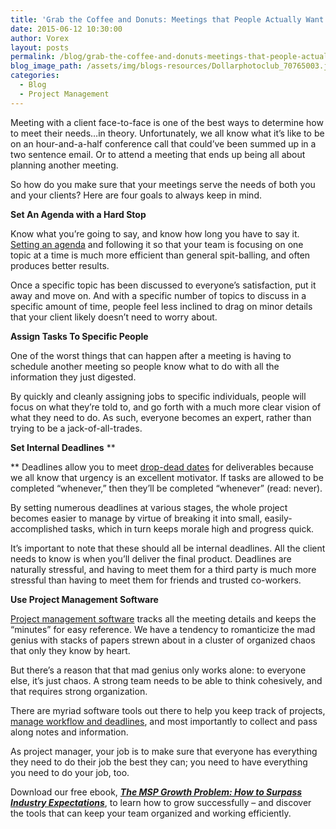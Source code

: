 ```yaml
---
title: 'Grab the Coffee and Donuts: Meetings that People Actually Want To Attend'
date: 2015-06-12 10:30:00
author: Vorex
layout: posts
permalink: /blog/grab-the-coffee-and-donuts-meetings-that-people-actually-want-to-attend/
blog_image_path: /assets/img/blogs-resources/Dollarphotoclub_70765003.jpg
categories:
  - Blog
  - Project Management
---
```



Meeting with a client face-to-face is one of the best ways to determine how to meet their needs…in theory. Unfortunately, we all know what it’s like to be on an hour-and-a-half conference call that could’ve been summed up in a two sentence email. Or to attend a meeting that ends up being all about planning another meeting.<!--more-->

So how do you make sure that your meetings serve the needs of both you and your clients? Here are four goals to always keep in mind.

**Set An Agenda with a Hard Stop**

Know what you’re going to say, and know how long you have to say it. [Setting an agenda](http://fourhourworkweek.com/2007/08/16/the-not-to-do-list-9-habits-to-stop-now/) and following it so that your team is focusing on one topic at a time is much more efficient than general spit-balling, and often produces better results.

Once a specific topic has been discussed to everyone’s satisfaction, put it away and move on. And with a specific number of topics to discuss in a specific amount of time, people feel less inclined to drag on minor details that your client likely doesn’t need to worry about.

**Assign Tasks To Specific People**

One of the worst things that can happen after a meeting is having to schedule another meeting so people know what to do with all the information they just digested.

By quickly and cleanly assigning jobs to specific individuals, people will focus on what they’re told to, and go forth with a much more clear vision of what they need to do. As such, everyone becomes an expert, rather than trying to be a jack-of-all-trades.

**Set Internal Deadlines** \*\*

\*\* Deadlines allow you to meet [drop-dead dates](http://adsubculture.com/articles/2011/2/23/managing-the-drop-dead-date.html) for deliverables because we all know that urgency is an excellent motivator. If tasks are allowed to be completed “whenever,” then they’ll be completed “whenever” (read: never).

By setting numerous deadlines at various stages, the whole project becomes easier to manage by virtue of breaking it into small, easily-accomplished tasks, which in turn keeps morale high and progress quick.

It’s important to note that these should all be internal deadlines. All the client needs to know is when you’ll deliver the final product. Deadlines are naturally stressful, and having to meet them for a third party is much more stressful than having to meet them for friends and trusted co-workers.

**Use Project Management Software**

[Project management software](http://www.vorex.com/product/online-project-management/) tracks all the meeting details and keeps the “minutes” for easy reference. We have a tendency to romanticize the mad genius with stacks of papers strewn about in a cluster of organized chaos that only they know by heart.

But there’s a reason that that mad genius only works alone: to everyone else, it’s just chaos. A strong team needs to be able to think cohesively, and that requires strong organization.

There are myriad software tools out there to help you keep track of projects, [manage workflow and deadlines](http://www.vorex.com/take-your-digital-organization-higher-with-a-cloud-based-solution/), and most importantly to collect and pass along notes and information.

As project manager, your job is to make sure that everyone has everything they need to do their job the best they can; you need to have everything you need to do your job, too.

Download our free ebook, [***The MSP Growth Problem: How to Surpass Industry Expectations***](http://vorex.hs-sites.com/the-msp-growth-problem-how-to-surpass-industry-expectations), to learn how to grow successfully – and discover the tools that can keep your team organized and working efficiently.